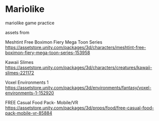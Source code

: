 # Mariolike
mariolike game practice

assets from

Meshtint Free Boximon Fiery Mega Toon Series
https://assetstore.unity.com/packages/3d/characters/meshtint-free-boximon-fiery-mega-toon-series-153958

Kawaii Slimes
https://assetstore.unity.com/packages/3d/characters/creatures/kawaii-slimes-221172

Voxel Environments 1
https://assetstore.unity.com/packages/3d/environments/fantasy/voxel-environments-1-152920

FREE Casual Food Pack- Mobile/VR
https://assetstore.unity.com/packages/3d/props/food/free-casual-food-pack-mobile-vr-85884